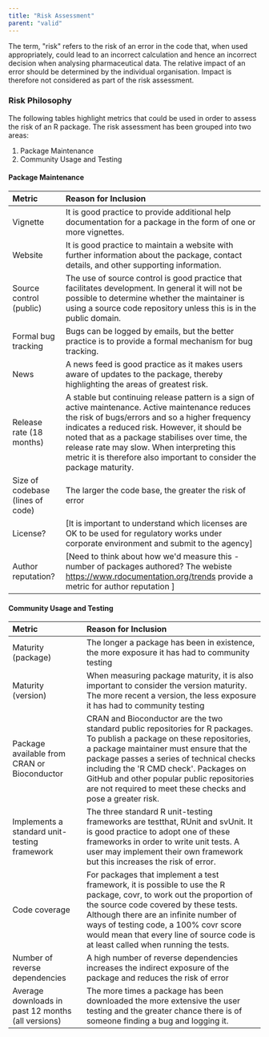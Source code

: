 ```yaml
---
title: "Risk Assessment"
parent: "valid"
---
```


The term, "risk" refers to the risk of an error in the code that, when used appropriately, could lead to an incorrect calculation and hence an incorrect decision when analysing pharmaceutical data.  The relative impact of an error should be determined by the individual organisation.  Impact is therefore not considered as part of the risk assessment.

### Risk Philosophy

The following tables highlight metrics that could be used in order to assess the risk of an R package. The risk assessment has been grouped into two areas:

1.	Package Maintenance
2.	Community Usage and Testing

#### Package Maintenance


|Metric                           |Reason for Inclusion                                                                                                                                                                                                                                                                                                                                                             |
|:--------------------------------|:--------------------------------------------------------------------------------------------------------------------------------------------------------------------------------------------------------------------------------------------------------------------------------------------------------------------------------------------------------------------------------|
|Vignette                         |It is good practice to provide additional help documentation for a package in the form of one or more vignettes.                                                                                                                                                                                                                                                                 |
|Website                          |It is good practice to maintain a website with further information about the package, contact details, and other supporting information.                                                                                                                                                                                                                                         |
|Source control (public)          |The use of source control is good practice that facilitates development.  In general it will not be possible to determine whether the maintainer is using a source code repository unless this is in the public domain.                                                                                                                                                          |
|Formal bug tracking              |Bugs can be logged by emails, but the better practice is to provide a formal mechanism for bug tracking.                                                                                                                                                                                                                                                                         |
|News                             |A news feed is good practice as it makes users aware of updates to the package, thereby highlighting the areas of greatest risk.                                                                                                                                                                                                                                                 |
|Release rate (18 months)         |A stable but continuing release pattern is a sign of active maintenance.  Active maintenance reduces the risk of bugs/errors and so a higher frequency indicates a reduced risk.  However, it should be noted that as a package stabilises over time, the release rate may slow.  When interpreting this metric it is therefore also important to consider the package maturity. |
|Size of codebase (lines of code) |The larger the code base, the greater the risk of error                                                                                                                                                                                                                                                                                                                          |
|License?                         |[It is important to understand which licenses are OK to be used for regulatory works under corporate environment and submit to the agency]                                                                                                                                                                                                                                       |
|Author reputation?               |[Need to think about how we'd measure this - number of packages authored? The webiste https://www.rdocumentation.org/trends provide a metric for author reputation ]                                                                                                                                                                                                             |

#### Community Usage and Testing


|Metric                                             |Reason for Inclusion                                                                                                                                                                                                                                                                                                                                                    |
|:--------------------------------------------------|:-----------------------------------------------------------------------------------------------------------------------------------------------------------------------------------------------------------------------------------------------------------------------------------------------------------------------------------------------------------------------|
|Maturity (package)                                 |The longer a package has been in existence, the more exposure it has had to community testing                                                                                                                                                                                                                                                                           |
|Maturity (version)                                 |When measuring package maturity, it is also important to consider the version maturity.  The more recent a version, the less exposure it has had to community testing                                                                                                                                                                                                   |
|Package available from CRAN or Bioconductor        |CRAN and Bioconductor are the two standard public repositories for R packages.  To publish a package on these repositories, a package maintainer must ensure that the package passes a series of technical checks including the 'R CMD check'.  Packages on GitHub and other popular public repositories are not required to meet these checks and pose a greater risk. |
|Implements a standard unit-testing framework       |The three standard R unit-testing frameworks are testthat, RUnit and svUnit.  It is good practice to adopt one of these frameworks in order to write unit tests.  A user may implement their own framework but this increases the risk of error.                                                                                                                        |
|Code coverage                                      |For packages that implement a test framework, it is possible to use the R package, covr, to work out the proportion of the source code covered by these tests.  Although there are an infinite number of ways of testing code, a 100% covr score would mean that every line of source code is at least called when running the tests.                                   |
|Number of reverse dependencies                     |A high number of reverse dependencies increases the indirect exposure of the package and reduces the risk of error                                                                                                                                                                                                                                                      |
|Average downloads in past 12 months (all versions) |The more times a package has been downloaded the more extensive the user testing and the greater chance there is of someone finding a bug and logging it.                                                                                                                                                                                                               |

